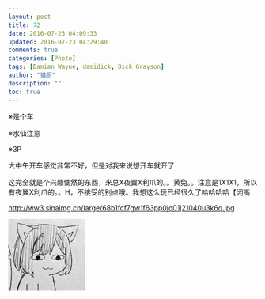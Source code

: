 ```yaml
---
layout: post
title: 72
date: 2016-07-23 04:09:33
updated: 2016-07-23 04:29:40
comments: true
categories: [Photo]
tags: [Damian Wayne, damidick, Dick Grayson]
author: "猫厨"
description: ""
toc: true
---
```


<p>※是个车</p> 
<p>※水仙注意</p> 
<p>※3P</p> 
<p>大中午开车感觉非常不好，但是对我来说想开车就开了</p> 
<p>这完全就是个兴趣使然的东西，米总X夜翼X利爪的。。黄兔。。注意是1X1X1，所以有夜翼X利爪的。。H，不接受的别点哦。我想这么玩已经很久了哈哈哈哈【闭嘴<br /></p> 
<p><a target="_blank" rel="nofollow" href="http://ww3.sinaimg.cn/large/68b1fcf7gw1f63pp0jo01j21040u3k6q.jpg"  >http://ww3.sinaimg.cn/large/68b1fcf7gw1f63pp0jo01j21040u3k6q.jpg</a><br /></p>

![](https://raw.githubusercontent.com/alicewish/meowchain247/master/img_cVZNdzJtQk9JV2NhTFlkanFiRU9SQ3k0NDdMWHd5Mjh5NzZuemxZNmFmY0FYMmRxcEJ4VDF3PT0.jpg)